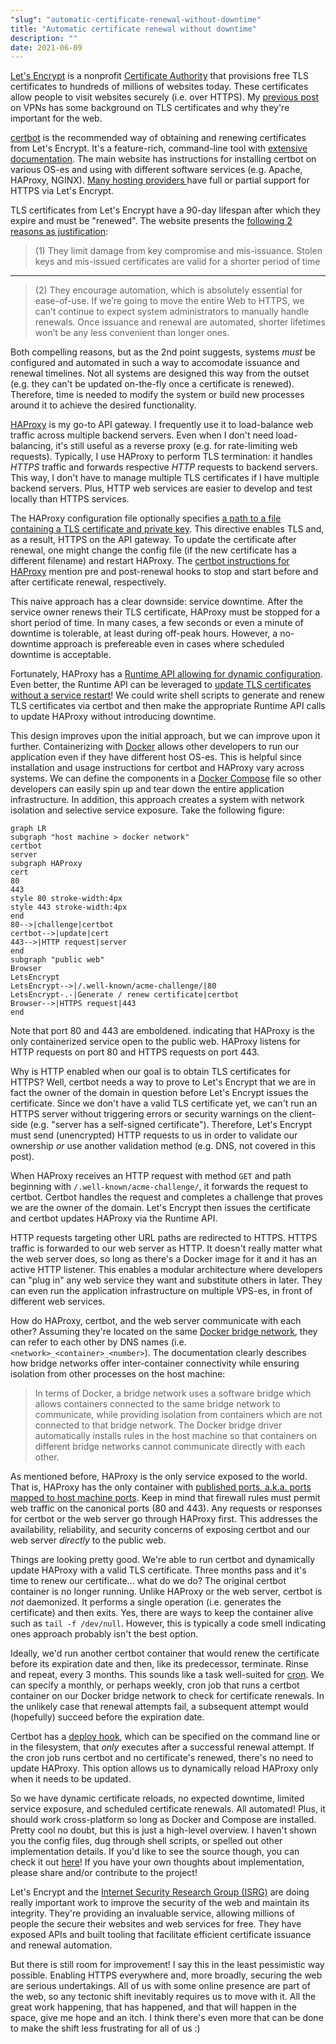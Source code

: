 ```yaml
---
"slug": "automatic-certificate-renewal-without-downtime"
title: "Automatic certificate renewal without downtime"
description: ""
date: 2021-06-09
---
```


[Let's Encrypt](https://letsencrypt.org/) is a nonprofit [Certificate Authority](https://en.wikipedia.org/wiki/Certificate_authority) that provisions free TLS certificates to hundreds of millions of websites today. These certificates allow people to visit websites securely (i.e. over HTTPS). My [previous post](/blog/DIY_VPNs) on VPNs has some background on TLS certificates and why they're important for the web.

[certbot](https://certbot.eff.org/) is the recommended way of obtaining and renewing certificates from Let's Encrypt. It's a feature-rich, command-line tool with [extensive documentation](https://certbot.eff.org/docs/using.html). The main website has instructions for installing certbot on various OS-es and using with different software services (e.g. Apache, HAProxy, NGINX). [Many hosting providers ](https://certbot.eff.org/hosting_providers) have full or partial support for HTTPS via Let's Encrypt.

TLS certificates from Let's Encrypt have a 90-day lifespan after which they expire and must be "renewed". The website presents the [following 2 reasons as justification](https://letsencrypt.org/2015/11/09/why-90-days.html):

> (1) They limit damage from key compromise and mis-issuance. Stolen keys and mis-issued certificates are valid for a shorter period of time

---
> (2) They encourage automation, which is absolutely essential for ease-of-use. If we’re going to move the entire Web to HTTPS, we can’t continue to expect system administrators to manually handle renewals. Once issuance and renewal are automated, shorter lifetimes won’t be any less convenient than longer ones.

Both compelling reasons, but as the 2nd point suggests, systems *must* be configured and automated in such a way to accomodate issuance and renewal timelines. Not all systems are designed this way from the outset (e.g. they can't be updated on-the-fly once a certificate is renewed). Therefore, time is needed to modify the system or build new processes around it to achieve the desired functionality.

[HAProxy](https://www.haproxy.com/) is my go-to API gateway. I frequently use it to load-balance web traffic across multiple backend servers. Even when I don't need load-balancing, it's still useful as a reverse proxy (e.g. for rate-limiting web requests). Typically, I use HAProxy to perform TLS termination: it handles *HTTPS* traffic and forwards respective *HTTP* requests to backend servers. This way, I don't have to manage multiple TLS certificates if I have multiple backend servers. Plus, HTTP web services are easier to develop and test locally than HTTPS services.

The HAProxy configuration file optionally specifies [a path to a file containing a TLS certificate and private key](https://www.haproxy.com/blog/haproxy-ssl-termination/). This directive enables TLS and, as a result, HTTPS on the API gateway. To update the certificate after renewal, one might change the config file (if the new certificate has a different filename) and restart HAProxy. The [certbot instructions for HAProxy](https://certbot.eff.org/lets-encrypt/ubuntufocal-haproxy) mention pre and post-renewal hooks to stop and start before and after certificate renewal, respectively.

This naive approach has a clear downside: service downtime. After the service owner renews their TLS certificate, HAProxy must be stopped for a short period of time. In many cases, a few seconds or even a minute of downtime is tolerable, at least during off-peak hours. However, a no-downtime approach is prefereable even in cases where scheduled downtime is acceptable.

Fortunately, HAProxy has a [Runtime API allowing for dynamic configuration](https://www.haproxy.com/blog/dynamic-configuration-haproxy-runtime-api/). Even better, the Runtime API can be leveraged to [update TLS certificates without a service restart](https://www.haproxy.com/blog/dynamic-ssl-certificate-storage-in-haproxy/)! We could write shell scripts to generate and renew TLS certificates via certbot and then make the appropriate Runtime API calls to update HAProxy without introducing downtime.

This design improves upon the initial approach, but we can improve upon it further. Containerizing with [Docker](https://docs.docker.com/get-started/overview/) allows other developers to run our application even if they have different host OS-es. This is helpful since installation and usage instructions for certbot and HAProxy vary across systems. We can define the components in a [Docker Compose](https://docs.docker.com/compose/) file so other developers can easily spin up and tear down the entire application infrastructure. In addition, this approach creates a system with network isolation and selective service exposure. Take the following figure:

```mermaid
graph LR
subgraph "host machine > docker network"
certbot
server
subgraph HAProxy
cert
80
443
style 80 stroke-width:4px
style 443 stroke-width:4px
end
80-->|challenge|certbot
certbot-->|update|cert
443-->|HTTP request|server
end
subgraph "public web"
Browser
LetsEncrypt
LetsEncrypt-->|/.well-known/acme-challenge/|80
LetsEncrypt-.-|Generate / renew certificate|certbot
Browser-->|HTTPS request|443
end
```

Note that port 80 and 443 are emboldened. indicating that HAProxy is the only containerized service open to the public web. HAProxy listens for HTTP requests on port 80 and HTTPS requests on port 443.

Why is HTTP enabled when our goal is to obtain TLS certificates for HTTPS? Well, certbot needs a way to prove to Let's Encrypt that we are in fact the owner of the domain in question before Let's Encrypt issues the certificate. Since we don't have a valid TLS certificate yet, we can't run an HTTPS server without triggering errors or security warnings on the client-side (e.g. "server has a self-signed certificate"). Therefore, Let's Encrypt must send (unencrypted) HTTP requests to us in order to validate our ownership *or* use another validation method (e.g. DNS, not covered in this post).

When HAProxy receives an HTTP request with method `GET` and path beginning with `/.well-known/acme-challenge/`, it forwards the request to certbot. Certbot handles the request and completes a challenge that proves we are the owner of the domain. Let's Encrypt then issues the certificate and certbot updates HAProxy via the Runtime API.

HTTP requests targeting other URL paths are redirected to HTTPS. HTTPS traffic is forwarded to our web server as HTTP. It doesn't really matter what the web server does, so long as there's a Docker image for it and it has an active HTTP listener. This enables a modular architecture where developers can "plug in" any web service they want and substitute others in later. They can even run the application infrastructure on multiple VPS-es, in front of different web services.

How do HAProxy, certbot, and the web server communicate with each other? Assuming they're located on the same [Docker bridge network](https://docs.docker.com/network/bridge/), they can refer to each other by DNS names (i.e. `<network>_<container>_<number>`). The documentation clearly describes how bridge networks offer inter-container connectivity while ensuring isolation from other processes on the host machine:

> In terms of Docker, a bridge network uses a software bridge which allows containers connected to the same bridge network to communicate, while providing isolation from containers which are not connected to that bridge network. The Docker bridge driver automatically installs rules in the host machine so that containers on different bridge networks cannot communicate directly with each other.

As mentioned before, HAProxy is the only service exposed to the world. That is, HAProxy has the only container with [published ports, a.k.a. ports mapped to host machine ports](https://docs.docker.com/config/containers/container-networking/#published-ports). Keep in mind that firewall rules must permit web traffic on the canonical ports (80 and 443). Any requests or responses for certbot or the web server go through HAProxy first. This addresses the availability, reliability, and security concerns of exposing certbot and our web server *directly* to the public web.

Things are looking pretty good. We're able to run certbot and dynamically update HAProxy with a valid TLS certificate. Three months pass and it's time to renew our certificate... what do we do? The original certbot container is no longer running. Unlike HAProxy or the web server, certbot is *not* daemonized. It performs a single operation (i.e. generates the certificate) and then exits. Yes, there are ways to keep the container alive such as `tail -f /dev/null`. However, this is typically a code smell indicating ones approach probably isn't the best option.

Ideally, we'd run another certbot container that would renew the certificate before its expiration date and then, like its predecessor, terminate. Rinse and repeat, every 3 months. This sounds like a task well-suited for [cron](https://man7.org/linux/man-pages/man8/cron.8.html). We can specify a monthly, or perhaps weekly, cron job that runs a certbot container on our Docker bridge network to check for certificate renewals. In the unlikely case that renewal attempts fail, a subsequent attempt would (hopefully) succeed before the expiration date.

Certbot has a [deploy hook](https://certbot.eff.org/docs/using.html?highlight=hook#renewing-certificates), which can be specified on the command line or in the filesystem, that *only* executes after a successful renewal attempt. If the cron job runs certbot and no certificate's renewed, there's no need to update HAProxy. This option allows us to dynamically reload HAProxy only when it needs to be updated.

So we have dynamic certificate reloads, no expected downtime, limited service exposure, and scheduled certificate renewals. All automated! Plus, it should work cross-platform so long as Docker and Compose are installed. Pretty cool no doubt, but this is just a high-level overview. I haven't shown you the config files, dug through shell scripts, or spelled out other implementation details. If you'd like to see the source though, you can check it out [here](https://github.com/zbo14/tls-refresh)! If you have your own thoughts about implementation, please share and/or contribute to the project!

Let's Encrypt and the [Internet Security Research Group (ISRG)](https://www.abetterinternet.org/) are doing really important work to improve the security of the web and maintain its integrity. They're providing an invaluable service, allowing millions of people the secure their websites and web services for free. They have exposed APIs and built tooling that facilitate efficient certificate issuance and renewal automation.

But there is still room for improvement! I say this in the least pessimistic way possible. Enabling HTTPS everywhere and, more broadly, securing the web are serious undertakings. All of us with some online presence are part of the web, so any tectonic shift inevitably requires us to move with it. All the great work happening, that has happened, and that will happen in the space, give me hope and an itch. I think there's even more that can be done to make the shift less frustrating for all of us :)
